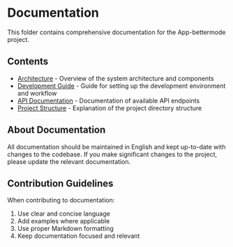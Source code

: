 # Documentation

This folder contains comprehensive documentation for the App-bettermode project.

## Contents

- [Architecture](architecture.md) - Overview of the system architecture and components
- [Development Guide](development.md) - Guide for setting up the development environment and workflow
- [API Documentation](api.md) - Documentation of available API endpoints
- [Project Structure](project-structure.md) - Explanation of the project directory structure

## About Documentation

All documentation should be maintained in English and kept up-to-date with changes to the codebase. If you make significant changes to the project, please update the relevant documentation.

## Contribution Guidelines

When contributing to documentation:
1. Use clear and concise language
2. Add examples where applicable
3. Use proper Markdown formatting
4. Keep documentation focused and relevant 
